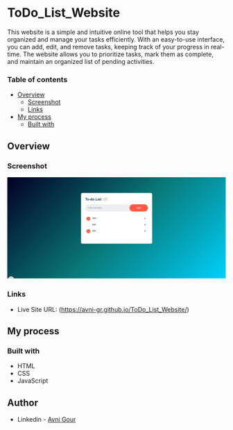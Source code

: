 # ToDo_List_Website
This website is a simple and intuitive online tool that helps you stay organized and manage your tasks efficiently. With an easy-to-use interface, you can add, edit, and remove tasks, keeping track of your progress in real-time. The website allows you to prioritize tasks, mark them as complete, and maintain an organized list of pending activities. 

### Table of contents

- [Overview](#overview)
  - [Screenshot](#screenshot)
  - [Links](#links)
- [My process](#my-process)
  - [Built with](#built-with)

## Overview

### Screenshot

![](https://github.com/Avni-gr/ToDo_List_Website/blob/main/Screenshot%20(34).png?raw=true)

### Links

- Live Site URL: (https://avni-gr.github.io/ToDo_List_Website/)

## My process

### Built with

- HTML
- CSS
- JavaScript

## Author

- Linkedin - [Avni Gour](https://www.linkedin.com/in/avni-gour-aa2375201/)






